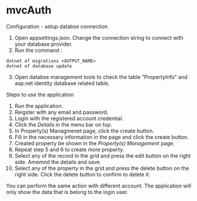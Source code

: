 # mvcAuth

Configuration - setup databse connection
1. Open appsettings.json. Change the connection string to connect with your database provider. 
2. Run the command : 
```
dotnet ef migrations <OUTPUT_NAME>
dotnet ef database update
```
3. Open databse management tools to check the table "PropertyInfo" and asp.net identity database related table. 

Steps to use the application
1. Run the application.
2. Reigster with any email and password.
3. Login with the registered account credential. 
4. Click the *Details* in the menu bar on top. 
5. In Property(s) Managmenet page, click the create button.
6. Fill in the necessary information in the page and click the create button.
7. Created property be shown in the *Property(s) Management* page. 
8. Repeat step 5 and 6 to create more property.
9. Select any of the record in the grid and press the edit button on the right side. Amemnd the details and save.
10. Select any of the property in the grid and press the delete button on the right side. Click the delete button to confirm to delete it.

You can perform the same action with different account. The application will only show the data that is belong to the login user.
